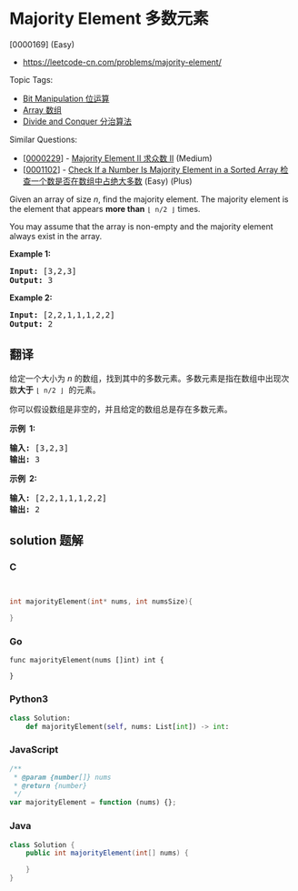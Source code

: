 # Majority Element 多数元素

[0000169] (Easy)

- https://leetcode-cn.com/problems/majority-element/

Topic Tags:

- [Bit Manipulation 位运算](https://leetcode-cn.com/tag/bit-manipulation/)
- [Array 数组](https://leetcode-cn.com/tag/array/)
- [Divide and Conquer 分治算法](https://leetcode-cn.com/tag/divide-and-conquer/)

Similar Questions:

- [[0000229](https://leetcode-cn.com/problems/majority-element-ii/)] - [Majority Element II 求众数 II](./0000229.majority-element-ii.md) (Medium)
- [[0001102](https://leetcode-cn.com/problems/check-if-a-number-is-majority-element-in-a-sorted-array/)] - [Check If a Number Is Majority Element in a Sorted Array 检查一个数是否在数组中占绝大多数](./0001102.check-if-a-number-is-majority-element-in-a-sorted-array.md) (Easy) (Plus)

Given an array of size _n_, find the majority element. The majority element is the element that appears **more than** `⌊ n/2 ⌋` times.

You may assume that the array is non-empty and the majority element always exist in the array.

**Example 1:**

<pre><strong>Input:</strong> [3,2,3]
<strong>Output:</strong> 3</pre>

**Example 2:**

<pre><strong>Input:</strong> [2,2,1,1,1,2,2]
<strong>Output:</strong> 2
</pre>

## 翻译

给定一个大小为 _n_ 的数组，找到其中的多数元素。多数元素是指在数组中出现次数**大于** `⌊ n/2 ⌋`  的元素。

你可以假设数组是非空的，并且给定的数组总是存在多数元素。

**示例  1:**

<pre><strong>输入:</strong> [3,2,3]
<strong>输出:</strong> 3</pre>

**示例  2:**

<pre><strong>输入:</strong> [2,2,1,1,1,2,2]
<strong>输出:</strong> 2
</pre>

## solution 题解

### C

```c


int majorityElement(int* nums, int numsSize){

}


```

### Go

```golang
func majorityElement(nums []int) int {

}
```

### Python3

```python
class Solution:
    def majorityElement(self, nums: List[int]) -> int:
```

### JavaScript

```javascript
/**
 * @param {number[]} nums
 * @return {number}
 */
var majorityElement = function (nums) {};
```

### Java

```java
class Solution {
    public int majorityElement(int[] nums) {

    }
}
```
